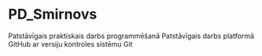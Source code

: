 # PD_Smirnovs
Patstāvīgais praktiskais darbs programmēšanā
Patstāvīgais darbs platformā GitHub ar versiju kontroles sistēmu Git
